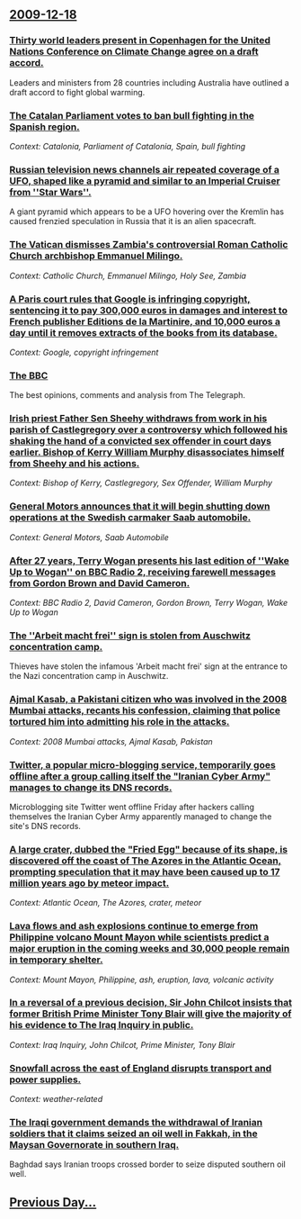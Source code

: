 ## [2009-12-18](/news/2009/12/18/index.md)

### [ Thirty world leaders present in Copenhagen for the United Nations Conference on Climate Change agree on a draft accord. ](/news/2009/12/18/thirty-world-leaders-present-in-copenhagen-for-the-united-nations-conference-on-climate-change-agree-on-a-draft-accord.md)
Leaders and ministers from 28 countries including Australia have outlined a draft accord to fight global warming.

### [ The Catalan Parliament votes to ban bull fighting in the Spanish region. ](/news/2009/12/18/the-catalan-parliament-votes-to-ban-bull-fighting-in-the-spanish-region.md)
_Context: Catalonia, Parliament of Catalonia, Spain, bull fighting_

### [ Russian television news channels air repeated coverage of a UFO, shaped like a pyramid and similar to an Imperial Cruiser from ''Star Wars''. ](/news/2009/12/18/russian-television-news-channels-air-repeated-coverage-of-a-ufo-shaped-like-a-pyramid-and-similar-to-an-imperial-cruiser-from-star-wars.md)
A giant pyramid which appears to be a UFO hovering over the Kremlin has caused frenzied speculation in Russia that it is an alien spacecraft.

### [ The Vatican dismisses Zambia's controversial Roman Catholic Church archbishop Emmanuel Milingo. ](/news/2009/12/18/the-vatican-dismisses-zambia-s-controversial-roman-catholic-church-archbishop-emmanuel-milingo.md)
_Context: Catholic Church, Emmanuel Milingo, Holy See, Zambia_

### [ A Paris court rules that Google is infringing copyright, sentencing it to pay 300,000&nbsp;euros in damages and interest to French publisher Editions de la Martinire, and 10,000&nbsp;euros a day until it removes extracts of the books from its database. ](/news/2009/12/18/a-paris-court-rules-that-google-is-infringing-copyright-sentencing-it-to-pay-300-000-nbsp-euros-in-damages-and-interest-to-french-publishe.md)
_Context: Google, copyright infringement_

### [ The BBC ](/news/2009/12/18/the-bbc.md)
The best opinions, comments and analysis from The Telegraph.

### [ Irish priest Father Sen Sheehy withdraws from work in his parish of Castlegregory over a controversy which followed his shaking the hand of a convicted sex offender in court days earlier. Bishop of Kerry William Murphy disassociates himself from Sheehy and his actions. ](/news/2009/12/18/irish-priest-father-sean-sheehy-withdraws-from-work-in-his-parish-of-castlegregory-over-a-controversy-which-followed-his-shaking-the-hand-o.md)
_Context: Bishop of Kerry, Castlegregory, Sex Offender, William Murphy_

### [ General Motors announces that it will begin shutting down operations at the Swedish carmaker Saab automobile. ](/news/2009/12/18/general-motors-announces-that-it-will-begin-shutting-down-operations-at-the-swedish-carmaker-saab-automobile.md)
_Context: General Motors, Saab Automobile_

### [ After 27 years, Terry Wogan presents his last edition of ''Wake Up to Wogan'' on BBC Radio 2, receiving farewell messages from Gordon Brown and David Cameron. ](/news/2009/12/18/after-27-years-terry-wogan-presents-his-last-edition-of-wake-up-to-wogan-on-bbc-radio-2-receiving-farewell-messages-from-gordon-brown.md)
_Context: BBC Radio 2, David Cameron, Gordon Brown, Terry Wogan, Wake Up to Wogan_

### [ The ''Arbeit macht frei'' sign is stolen from Auschwitz concentration camp. ](/news/2009/12/18/the-arbeit-macht-frei-sign-is-stolen-from-auschwitz-concentration-camp.md)
Thieves have stolen the infamous &#39;Arbeit macht frei&#39; sign at the entrance to the Nazi concentration camp in Auschwitz.

### [ Ajmal Kasab, a Pakistani citizen who was involved in the 2008 Mumbai attacks, recants his confession, claiming that police tortured him into admitting his role in the attacks. ](/news/2009/12/18/ajmal-kasab-a-pakistani-citizen-who-was-involved-in-the-2008-mumbai-attacks-recants-his-confession-claiming-that-police-tortured-him-int.md)
_Context: 2008 Mumbai attacks, Ajmal Kasab, Pakistan_

### [ Twitter, a popular micro-blogging service, temporarily goes offline after a group calling itself the "Iranian Cyber Army" manages to change its DNS records. ](/news/2009/12/18/twitter-a-popular-micro-blogging-service-temporarily-goes-offline-after-a-group-calling-itself-the-iranian-cyber-army-manages-to-change.md)
Microblogging site Twitter went offline Friday after hackers calling themselves the Iranian Cyber Army apparently managed to change the site&#039;s DNS records.

### [ A large crater, dubbed the "Fried Egg" because of its shape, is discovered off the coast of The Azores in the Atlantic Ocean, prompting speculation that it may have been caused up to 17 million years ago by meteor impact. ](/news/2009/12/18/a-large-crater-dubbed-the-fried-egg-because-of-its-shape-is-discovered-off-the-coast-of-the-azores-in-the-atlantic-ocean-prompting-spe.md)
_Context: Atlantic Ocean, The Azores, crater, meteor_

### [ Lava flows and ash explosions continue to emerge from Philippine volcano Mount Mayon while scientists predict a major eruption in the coming weeks and 30,000 people remain in temporary shelter. ](/news/2009/12/18/lava-flows-and-ash-explosions-continue-to-emerge-from-philippine-volcano-mount-mayon-while-scientists-predict-a-major-eruption-in-the-comin.md)
_Context: Mount Mayon, Philippine, ash, eruption, lava, volcanic activity_

### [ In a reversal of a previous decision, Sir John Chilcot insists that former British Prime Minister Tony Blair will give the majority of his evidence to The Iraq Inquiry in public. ](/news/2009/12/18/in-a-reversal-of-a-previous-decision-sir-john-chilcot-insists-that-former-british-prime-minister-tony-blair-will-give-the-majority-of-his.md)
_Context: Iraq Inquiry, John Chilcot, Prime Minister, Tony Blair_

### [ Snowfall across the east of England disrupts transport and power supplies. ](/news/2009/12/18/snowfall-across-the-east-of-england-disrupts-transport-and-power-supplies.md)
_Context: weather-related_

### [ The Iraqi government demands the withdrawal of Iranian soldiers that it claims seized an oil well in Fakkah, in the Maysan Governorate in southern Iraq.  ](/news/2009/12/18/the-iraqi-government-demands-the-withdrawal-of-iranian-soldiers-that-it-claims-seized-an-oil-well-in-fakkah-in-the-maysan-governorate-in-s.md)
Baghdad says Iranian troops crossed border to seize disputed southern oil well.

## [Previous Day...](/news/2009/12/17/index.md)

